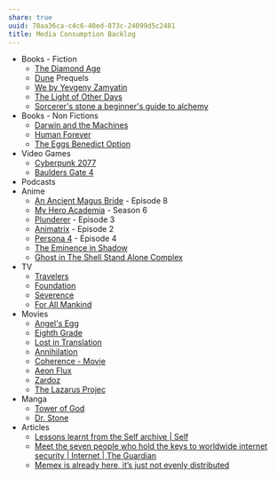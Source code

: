 ```yaml
---
share: true
uuid: 78aa36ca-c4c6-40ed-873c-24099d5c2481
title: Media Consumption Backlog
---
```

* Books - Fiction
	* [The Diamond Age](/undefined)
	* [Dune](/24229833-9146-4417-9a5a-0c46fa1efb1a) Prequels
	* [We by Yevgeny Zamyatin](/3a268c07-a5e3-4594-b20c-264e50c48d93) 
	* [The Light of Other Days](/cfa80bd3-71c6-4662-b215-bf0340ee2e74)
	* [Sorcerer's stone a beginner's guide to alchemy](/c08deecb-2c73-43a7-a00b-613321905b86)
* Books - Non Fictions
	* [Darwin and the Machines](/undefined)
	* [Human Forever](/undefined)
	* [The Eggs Benedict Option](/undefined)
* Video Games
	* [Cyberpunk 2077](/undefined)
	* [Baulders Gate 4](/undefined)
* Podcasts
* Anime
	* [An Ancient Magus Bride](/d11091a7-4db0-4e12-bed2-d12d61029b25) - Episode 8
	* [My Hero Academia](/d5b6a704-6567-4393-b8b0-4e899d40cf86) - Season 6
	* [Plunderer](/9ecdedda-4937-48b0-9a2d-7e6e2e886354) - Episode 3
	* [Animatrix](/f3f74fe9-6011-48c9-a63e-18b66a278afb) - Episode 2
	* [Persona 4](/63efdc20-f130-43aa-8c41-fdd8a37441dc) - Episode 4
	* [The Eminence in Shadow](/undefined)
	* [Ghost in The Shell Stand Alone Complex](/undefined)
* TV
	* [Travelers](/cc5b2121-7847-4656-bf80-30fc4203283b)
	* [Foundation](/undefined)
	* [Severence](/undefined)
	* [For All Mankind](/undefined)
* Movies
	* [Angel's Egg](/undefined)
	* [Eighth Grade](/undefined)
	* [Lost in Translation](/undefined)
	* [Annihilation](/undefined)
	* [Coherence - Movie](/undefined)
	* [Aeon Flux](/undefined)
	* [Zardoz](/undefined)
	* [The Lazarus Projec](/undefined)
* Manga
	* [Tower of God](/4b8647cf-c6d8-4462-9a7f-2174bc8c744e)
	* [Dr. Stone](/undefined)
* Articles
	* [Lessons learnt from the Self archive | Self](https://blog.selflanguage.org/2016/06/15/lessons-learnt-from-the-self-archive/)
	* [Meet the seven people who hold the keys to worldwide internet security | Internet | The Guardian](https://www.theguardian.com/technology/2014/feb/28/seven-people-keys-worldwide-internet-security-web)
	* [Memex is already here, it’s just not evenly distributed](https://filiph.net/text/memex-is-already-here,-it%27s-just-not-evenly-distributed.html)